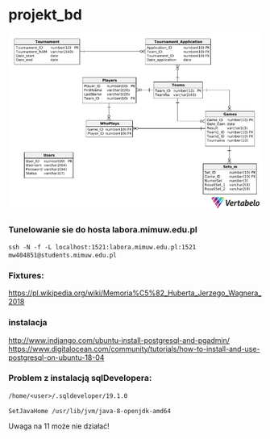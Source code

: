 # projekt_bd

![useful image](schemat.png)


### Tunelowanie sie do hosta labora.mimuw.edu.pl 

```
ssh -N -f -L localhost:1521:labora.mimuw.edu.pl:1521 mw404851@students.mimuw.edu.pl
```

### Fixtures: 
https://pl.wikipedia.org/wiki/Memoria%C5%82_Huberta_Jerzego_Wagnera_2018

### instalacja 
http://www.indjango.com/ubuntu-install-postgresql-and-pgadmin/
https://www.digitalocean.com/community/tutorials/how-to-install-and-use-postgresql-on-ubuntu-18-04


### Problem z instalacją sqlDevelopera:
```
/home/<user>/.sqldeveloper/19.1.0
```
```
SetJavaHome /usr/lib/jvm/java-8-openjdk-amd64
```
Uwaga na 11 może nie działać! 
